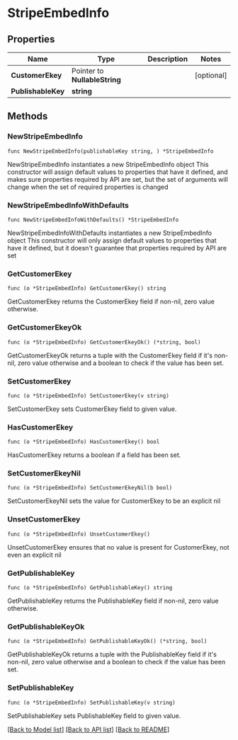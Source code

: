 # StripeEmbedInfo

## Properties

Name | Type | Description | Notes
------------ | ------------- | ------------- | -------------
**CustomerEkey** | Pointer to **NullableString** |  | [optional] 
**PublishableKey** | **string** |  | 

## Methods

### NewStripeEmbedInfo

`func NewStripeEmbedInfo(publishableKey string, ) *StripeEmbedInfo`

NewStripeEmbedInfo instantiates a new StripeEmbedInfo object
This constructor will assign default values to properties that have it defined,
and makes sure properties required by API are set, but the set of arguments
will change when the set of required properties is changed

### NewStripeEmbedInfoWithDefaults

`func NewStripeEmbedInfoWithDefaults() *StripeEmbedInfo`

NewStripeEmbedInfoWithDefaults instantiates a new StripeEmbedInfo object
This constructor will only assign default values to properties that have it defined,
but it doesn't guarantee that properties required by API are set

### GetCustomerEkey

`func (o *StripeEmbedInfo) GetCustomerEkey() string`

GetCustomerEkey returns the CustomerEkey field if non-nil, zero value otherwise.

### GetCustomerEkeyOk

`func (o *StripeEmbedInfo) GetCustomerEkeyOk() (*string, bool)`

GetCustomerEkeyOk returns a tuple with the CustomerEkey field if it's non-nil, zero value otherwise
and a boolean to check if the value has been set.

### SetCustomerEkey

`func (o *StripeEmbedInfo) SetCustomerEkey(v string)`

SetCustomerEkey sets CustomerEkey field to given value.

### HasCustomerEkey

`func (o *StripeEmbedInfo) HasCustomerEkey() bool`

HasCustomerEkey returns a boolean if a field has been set.

### SetCustomerEkeyNil

`func (o *StripeEmbedInfo) SetCustomerEkeyNil(b bool)`

 SetCustomerEkeyNil sets the value for CustomerEkey to be an explicit nil

### UnsetCustomerEkey
`func (o *StripeEmbedInfo) UnsetCustomerEkey()`

UnsetCustomerEkey ensures that no value is present for CustomerEkey, not even an explicit nil
### GetPublishableKey

`func (o *StripeEmbedInfo) GetPublishableKey() string`

GetPublishableKey returns the PublishableKey field if non-nil, zero value otherwise.

### GetPublishableKeyOk

`func (o *StripeEmbedInfo) GetPublishableKeyOk() (*string, bool)`

GetPublishableKeyOk returns a tuple with the PublishableKey field if it's non-nil, zero value otherwise
and a boolean to check if the value has been set.

### SetPublishableKey

`func (o *StripeEmbedInfo) SetPublishableKey(v string)`

SetPublishableKey sets PublishableKey field to given value.



[[Back to Model list]](../README.md#documentation-for-models) [[Back to API list]](../README.md#documentation-for-api-endpoints) [[Back to README]](../README.md)


